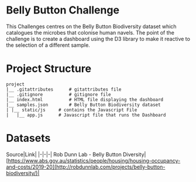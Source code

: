 # Belly Button Challenge

This Challenges centres on the Belly Button Biodiversity dataset which catalogues the microbes that colonise human navels. The point of the challenge is to create a dashboard using the D3 library to make it reactive to the selection of a different sample.

# Project Structure

```
project
|__ .gitattributes      # gitattributes file
|__ .gitignore          # gitignore file
|__ index.html          # HTML file displaying the dashboard
|__ samples.json        # Belly Button Biodiversity dataset
| |__ static/js     # contains the Javascript File
|   |__ app.js      # Javascript file that runs the Dashboard

```
# Datasets
Source|Link|
|-|-|-|
Rob Dunn Lab - Belly Button Diversity|[https://www.abs.gov.au/statistics/people/housing/housing-occupancy-and-costs/2019-20](http://robdunnlab.com/projects/belly-button-biodiversity/)|
```
